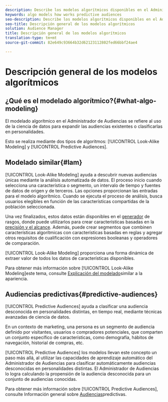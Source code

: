 ```yaml
---
description: Describe los modelos algorítmicos disponibles en el Administrador de Audiencias.
keywords: algo models how works predictive audiences
seo-description: Describe los modelos algorítmicos disponibles en el Administrador de Audiencias.
seo-title: Descripción general de los modelos algorítmicos
solution: Audience Manager
title: Descripción general de los modelos algorítmicos
translation-type: tm+mt
source-git-commit: 82e649c93664b32d62123112802fed66bbf24ae4

---
```



# Descripción general de los modelos algorítmicos

## ¿Qué es el modelado algorítmico?{#what-algo-modeling}

El modelado algorítmico en el Administrador de Audiencias se refiere al uso de la ciencia de datos para expandir las audiencias existentes o clasificarlas en personalidades.

Esto se realiza mediante dos tipos de algoritmos: [!UICONTROL Look-Alike Modeling] y [!UICONTROL Predictive Audiences].

## Modelado similar{#lam}

[!UICONTROL Look-Alike Modeling] ayuda a descubrir nuevas audiencias únicas mediante la análisis automatizada de datos. El proceso inicio cuando selecciona una característica o segmento, un intervalo de tiempo y fuentes de datos de origen y de terceros. Las opciones proporcionan las entradas para el modelo algorítmico. Cuando se ejecuta el proceso de análisis, busca usuarios elegibles en función de las características compartidas de la población seleccionada.

Una vez finalizados, estos datos están disponibles en el [generador](../../features/traits/about-trait-builder.md) de rasgos, donde puede utilizarlos para crear características basadas en la [precisión y el alcance](../../features/traits/trait-accuracy-reach.md). Además, puede crear segmentos que combinen características algorítmicas con características basadas en reglas y agregar otros requisitos de cualificación con expresiones booleanas y operadores de comparación.

[!UICONTROL Look-Alike Modeling] proporciona una forma dinámica de extraer valor de todos los datos de características disponibles.

Para obtener más información sobre [!UICONTROL Look-Alike Modeling]este tema, consulte [Explicación del modelado](understanding-models.md)similar a la apariencia.

## Audiencias predictivas{#predictive-audiences}

[!UICONTROL Predictive Audiences] ayuda a clasificar una audiencia desconocida en personalidades distintas, en tiempo real, mediante técnicas avanzadas de ciencia de datos.

En un contexto de marketing, una persona es un segmento de audiencia definido por visitantes, usuarios o compradores potenciales, que comparten un conjunto específico de características, como demografía, hábitos de navegación, historial de compras, etc.

[!UICONTROL Predictive Audiences] los modelos llevan este concepto un paso más allá, al utilizar las capacidades de aprendizaje automático del Administrador de Audiencias para clasificar automáticamente audiencias desconocidas en personalidades distintas. El Administrador de Audiencias lo logra calculando la propensión de la audiencia desconocida para un conjunto de audiencias conocidas.

Para obtener más información sobre [!UICONTROL Predictive Audiences], consulte Información general sobre [Audiencias](predictive-audiences.md)predictivas.
